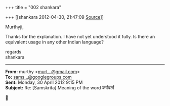 +++
title = "002 shankara"

+++
[[shankara	2012-04-30, 21:47:09 [Source](https://groups.google.com/g/samskrita/c/YuYs88hu6_E)]]



Murthyji,

  

Thanks for the explanation. I have not yet understood it fully. Is there an equivalent usage in any other Indian language?



regards  
shankara  

------------------------------------------------------------------------

**From:** murthy \<[murt...@gmail.com]()\>  
**To:** [sams...@googlegroups.com]()  
**Sent:** Monday, 30 April 2012 9:15 PM  
**Subject:** Re: \[Samskrita\] Meaning of the word कर्णवर्त्म  



